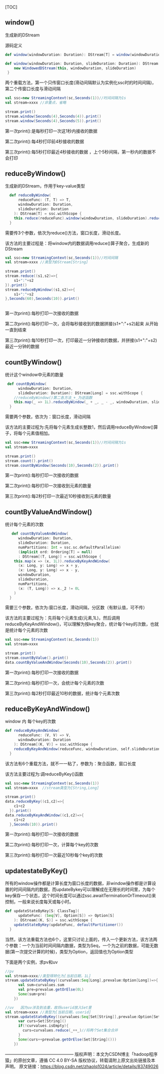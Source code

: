 [TOC]

## window()

生成新的DStream

源码定义

```scala
def window(windowDuration: Duration): DStream[T] = window(windowDuration,this.slideDuration)

def window(windowDuration: Duration, slideDuration: Duration): DStream[T] = ssc.withScope {
    new WindowedDStream(this, windowDuration, slideDuration)
 }
```


两个重载方法，第一个只传窗口长度(滑动间隔默认为实例化ssc时的时间间隔)，第二个传窗口长度与滑动间隔

```scala
val ssc=new StreamingContext(sc,Seconds(1))//时间间隔为1s
val stream=xxxx //非重点，省略
 
stream.print()
stream.window(Seconds(4),Seconds(4)).print()
stream.window(Seconds(4),Seconds(5)).print()
```

第一次print():是每秒打印一次这1秒内接收的数据

第二次print():每4秒打印前4秒接收的数据

第三次print():每5秒打印最近4秒接收的数据 ，上个5秒间隔，第一秒内的数据不会打印



## reduceByWindow()

生成新的DStream，作用于key-value类型

```scala
  def reduceByWindow(
      reduceFunc: (T, T) => T,
      windowDuration: Duration,
      slideDuration: Duration
    ): DStream[T] = ssc.withScope {
    this.reduce(reduceFunc).window(windowDuration, slideDuration).reduce(reduceFunc)
  }
```

需要传3个参数，依次为reduce()方法，窗口长度，滑动长度。

该方法的主要过程是：将window内的数据调用reduce()算子聚合，生成新的DStream

```scala
val ssc=new StreamingContext(sc,Seconds(1))//时间间隔
val stream=xxxx //类型为DStream[String]
 
stream.print()
stream.reduce((s1,s2)=>{
    s1+":"+s2
}).print()
stream.reduceByWindow((s1,s2)=>{
    s1+":"+s2
},Seconds(60),Seconds(10)).print()
 
```

第一次print():每秒打印一次接收的数据

第二次print():每秒打印一次，会将每秒接收到的数据拼接(s1+":"+s2)起来 从开始一直到结束 

第三次print():每10秒打印一次，打印最近一分钟接收的数据，并拼接(s1+":"+s2)  最近一分钟的数据



## countByWindow()

统计这个window中元素的数量

```scala
 def countByWindow(
      windowDuration: Duration,
      slideDuration: Duration): DStream[Long] = ssc.withScope {
    //reduceByWindow()第二各方法_+_为逆函数
    this.map(_ => 1L).reduceByWindow(_ + _, _ - _, windowDuration, slideDuration)
  }
```

需要两个参数，依次为：窗口长度，滑动间隔

该方法的主要过程为:先将每个元素生成长整数1，然后调用reduceByWindow()算子，将每个元素值相加。

```scala
val ssc=new StreamingContext(sc,Seconds(1))//时间间隔为1s
val stream=xxxx
 
stream.print()
stream.count().print()
stream.countByWindow(Seconds(10),Seconds(2)).print()
```

第一次print():每秒打印一次接收的数据

第二次print():每秒打印一次接收到元素的数量

第三次print():每2秒打印一次最近10秒接收到元素的数量



## countByValueAndWindow()

统计每个元素的次数

```scala
   def countByValueAndWindow(
      windowDuration: Duration,
      slideDuration: Duration,
      numPartitions: Int = ssc.sc.defaultParallelism)
      (implicit ord: Ordering[T] = null)
      : DStream[(T, Long)] = ssc.withScope {
    this.map(x => (x, 1L)).reduceByKeyAndWindow(
      (x: Long, y: Long) => x + y,
      (x: Long, y: Long) => x - y,
      windowDuration,
      slideDuration,
      numPartitions,
      (x: (T, Long)) => x._2 != 0L
    )
  }
```

需要三个参数，依次为:窗口长度，滑动间隔，分区数（有默认值，可不传）

该方法的主要过程为：先将每个元素生成(元素,1L)，然后调用reduceByKeyAndWindow()，可以理解为按key聚合，统计每个key的次数，也就是统计每个元素的次数

```scala
val ssc=new StreamingContext(sc,Seconds(1))
val stream=xxxx
 
stream.print()
stream.countByValue().print()
data.countByValueAndWindow(Seconds(10),Seconds(2)).print()
```

第一次print():每秒打印一次接收的数据

第二次print():每秒打印一次，会统计每个元素的次数 

第三次print():每2秒打印最近10秒的数据，统计每个元素次数



## reduceByKeyAndWindow()

window 内 每个key的次数

```scala
def reduceByKeyAndWindow(
      reduceFunc: (V, V) => V,
      windowDuration: Duration
    ): DStream[(K, V)] = ssc.withScope {
    reduceByKeyAndWindow(reduceFunc, windowDuration, self.slideDuration, defaultPartitioner())
  }
```

该方法有6个重载方法，就不一一粘了，参数为：聚合函数，窗口长度

该方法主要过程为:调reduceByKey()函数

```scala
val ssc=new StreamingContext(sc,Seconds(1))
val stream=xxxx  //stream类型为[String,Long]
 
stream.print()
data.reduceByKey((c1,c2)=>{
    c1+c2
  }).print()
data.reduceByKeyAndWindow((c1,c2)=>{
    c1+c2
  },Seconds(10)).print()
```

第一次print():每秒打印一次接收的数据

第二次print():每秒打印一次，计算每个key的次数

第三次print():每秒打印一次最近10秒每个key的次数

## updatestateByKey()

所有的window操作都是计算长度为窗口长度的数据，非window操作都是计算设置的时间间隔内的数据，而updateBykey可以理解成在无限长的时间里，为每个key保存一个状态，这个时间长度可以通过ssc.awaitTerminationOrTimeout()来控制，一般来说长度每天或每小时。

```scala
def updateStateByKey[S: ClassTag](
      updateFunc: (Seq[V], Option[S]) => Option[S]
    ): DStream[(K, S)] = ssc.withScope {
    updateStateByKey(updateFunc, defaultPartitioner())
  }
```

当然，该方法重载方法也6个，这里只讨论上面的，传入一个更新方法，该方法两个参数：一个为当前时间间隔内数据，类型为Seq，一个为之前的数据，可能无数据(第一次提交计算的时候)，类型为Option，返回值也为Option类型

下面是两个实例，求pv和uv

```scala
//pv
val stream=xxxx//类型得转化为[当前日期，1L]
stream.updateStateByKey((curvalues:Seq[Long],prevalue:Option[Long])=>{
      val sum=curvalues.sum
      val pre=prevalue.getOrElse(0L)
      Some(sum+pre)
    })
```



```scala
//uv   因为uv涉及到去重，故将userid放入Set里
val stream=xxxx //类型为[当前日期，userid]
stream.updateStateByKey((curvalues:Seq[Set[String]],prevalue:Option[Set[String]])=>{
      var curs=Set[String]()
      if(!curvalues.isEmpty){
        curs=curvalues.reduce(_++_)//将两个Set集合合并
      }
      Some(curs++prevalue.getOrElse(Set[String]()))
    })
```

————————————————
版权声明：本文为CSDN博主「hadoop程序猿」的原创文章，遵循 CC 4.0 BY-SA 版权协议，转载请附上原文出处链接及本声明。
原文链接：https://blog.csdn.net/zhaolq1024/article/details/83749026